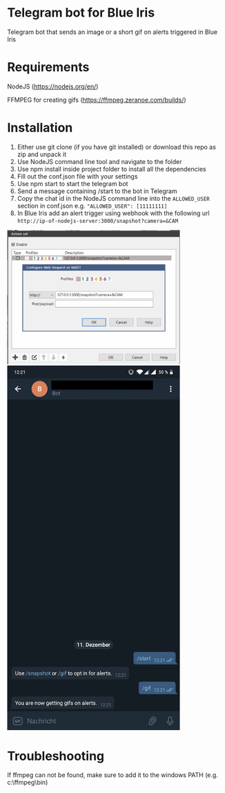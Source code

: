 # Telegram bot for Blue Iris
Telegram bot that sends an image or a short gif on alerts triggered in Blue Iris

# Requirements
NodeJS (https://nodejs.org/en/)

FFMPEG for creating gifs (https://ffmpeg.zeranoe.com/builds/)

# Installation
1. Either use git clone (if you have git installed) or download this repo as zip and unpack it
2. Use NodeJS command line tool and navigate to the folder
3. Use npm install inside project folder to install all the dependencies
4. Fill out the conf.json file with your settings
5. Use npm start to start the telegram bot
6. Send a message containing /start to the bot in Telegram
7. Copy the chat id in the NodeJS command line into the `ALLOWED_USER` section in conf.json e.g. `"ALLOWED_USER": [11111111]`
8. In Blue Iris add an alert trigger using webhook with the following url `http://ip-of-nodejs-server:3000/snapshot?camera=&CAM`

<img src="readme-assets/web-request.png" width="400">

<img src="readme-assets/telegram-example.jpg" width="400">

# Troubleshooting
If ffmpeg can not be found, make sure to add it to the windows PATH (e.g. c:\ffmpeg\bin\)
